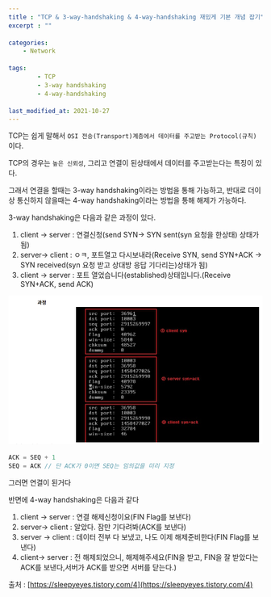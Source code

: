 ```yaml
---
title : "TCP & 3-way-handshaking & 4-way-handshaking 재밌게 기본 개념 잡기"
excerpt : ""

categories:
    - Network

tags:
        - TCP
        - 3-way handshaking
        - 4-way-handshaking 
        
last_modified_at: 2021-10-27
---
```


TCP는 쉽게 말해서 `OSI 전송(Transport)계층에서 데이터를 주고받는 Protocol(규칙)`이다.

TCP의 경우는 `높은 신뢰성`, 그리고 연결이 된상태에서 데이터를 주고받는다는 특징이 있다.

그래서 연결을 할때는 3-way handshaking이라는 방법을 통해 가능하고, 반대로 더이상 통신하지 않을때는 4-way handshaking이라는 방법을 통해 해제가 가능하다.

3-way handshaking은 다음과 같은 과정이 있다.

1. client → server : 연결신청(send SYN→ SYN sent(syn 요청을 한상태) 상태가 됨)
2. server→ client : ㅇㅋ, 포트열고 다시보내라(Receive SYN, send SYN+ACK → SYN received(syn 요청 받고 상대방 응답 기다리는)상태가 됨)
3. client → server : 포트 열었습니다(established)상태입니다.(Receive SYN+ACK, send ACK)

![handshake_image](/assets/handshakeBasic.png)

```cpp
ACK = SEQ + 1
SEQ = ACK // 단 ACK가 0이면 SEQ는 임의값을 미리 지정
```

그러면 연결이 된거다

반면에 4-way handshaking은 다음과 같다

1. client → server : 연결 해제신청이요(FIN Flag를 보낸다)
2. server→ client : 알았다. 잠만 기다려봐(ACK를 보낸다)
3. server → client : 데이터 전부 다 보냈고, 나도 이제 해제준비한다(FIN Flag를 보낸다)
4. client→ server : 전 해제되었으니, 해제해주세요(FIN을 받고, FIN을 잘 받았다는 ACK를 보낸다,서버가 ACK를 받으면 서버를 닫는다.)

출처 : [https://sleepyeyes.tistory.com/4](https://sleepyeyes.tistory.com/4)